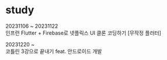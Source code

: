 # study

20231106 ~ 20231122  
인프런 Flutter + Firebase로 넷플릭스 UI 클론 코딩하기 [무작정 플러터]
  
20231220 ~   
코틀린 3강으로 끝내기 feat. 안드로이드 개발